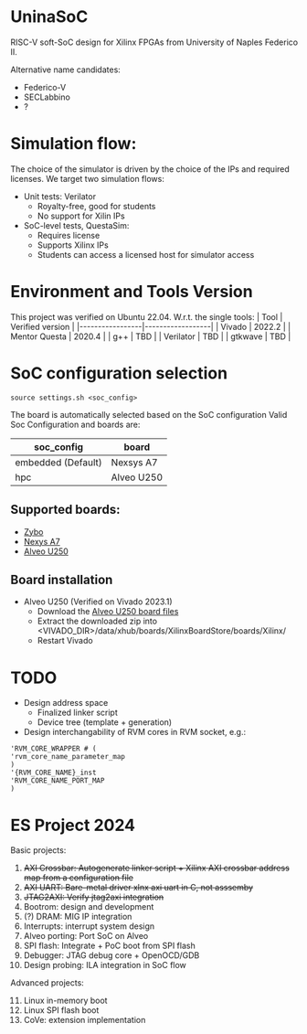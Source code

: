 # UninaSoC
RISC-V soft-SoC design for Xilinx FPGAs from University of Naples Federico II.

Alternative name candidates:
* Federico-V
* SECLabbino
* ?

# Simulation flow:
The choice of the simulator is driven by the choice of the IPs and required licenses. We target two simulation flows:
* Unit tests: Verilator
   * Royalty-free, good for students
   * No support for Xilin IPs
* SoC-level tests, QuestaSim:
   * Requires license
   * Supports Xilinx IPs
   * Students can access a licensed host for simulator access

# Environment and Tools Version 
This project was verified on Ubuntu 22.04.
W.r.t. the single tools:
| Tool            | Verified version |
|-----------------|------------------|
| Vivado          | 2022.2           |
| Mentor Questa   | 2020.4           |
| g++             | TBD              |
| Verilator       | TBD              |
| gtkwave         | TBD              |


# SoC configuration selection

```
source settings.sh <soc_config>
```
The board is automatically selected based on the SoC configuration
Valid Soc Configuration and boards are:

| soc_config               | board            |
|--------------------------|------------------|
| embedded (Default)       | Nexsys A7        |
| hpc                      | Alveo U250       |

## Supported boards:
- [Zybo](https://digilent.com/reference/programmable-logic/zybo/reference-manual)
- [Nexys A7](https://digilent.com/shop/nexys-a7-fpga-trainer-board-recommended-for-ece-curriculum/)
- [Alveo U250](https://www.amd.com/en/products/accelerators/alveo/u250/a-u250-a64g-pq-g.html)

## Board installation
- Alveo U250 (Verified on Vivado 2023.1)
   - Download the [Alveo U250 board files](https://www.xilinx.com/bin/public/openDownload?filename=au250_board_files_20200616.zip)
   - Extract the downloaded zip into \<VIVADO_DIR>/data/xhub/boards/XilinxBoardStore/boards/Xilinx/ 
   - Restart Vivado

# TODO
* Design address space
	* Finalized linker script
 	* Device tree (template + generation)
* Design interchangability of RVM cores in RVM socket, e.g.:
```
'RVM_CORE_WRAPPER # (
'rvm_core_name_parameter_map
) 
'{RVM_CORE_NAME}_inst 
'RVM_CORE_NAME_PORT_MAP
)
```

# ES Project 2024
Basic projects:

1. ~~AXI Crossbar: Autogenerate linker script + Xilinx AXI crossbar address map from a configuration file~~  
2. ~~AXI UART: Bare-metal driver xlnx axi uart in C, not asssemby~~
3. ~~JTAG2AXI: Verify jtag2axi integration~~
4. Bootrom: design and development
5. (?) DRAM: MIG IP integration
6. Interrupts: interrupt system design
7. Alveo porting: Port SoC on Alveo
8. SPI flash: Integrate + PoC boot from SPI flash
9. Debugger: JTAG debug core + OpenOCD/GDB
10. Design probing: ILA integration in SoC flow

Advanced projects:

11. Linux in-memory boot 
12. Linux SPI flash boot 
13. CoVe: extension implementation
